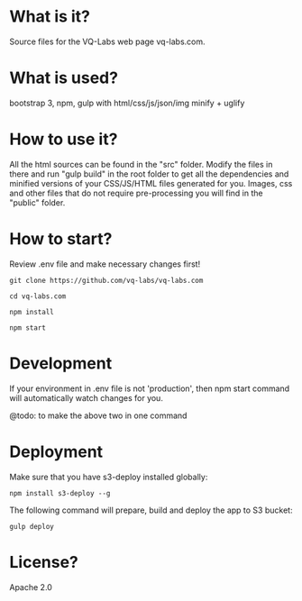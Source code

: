# What is it?
Source files for the VQ-Labs web page vq-labs.com.

# What is used?
bootstrap 3, npm, gulp with html/css/js/json/img minify + uglify

# How to use it?
All the html sources can be found in the "src" folder. Modify the files in there and run "gulp build" in the root folder to get all the dependencies and minified versions of your CSS/JS/HTML files generated for you.
Images, css and other files that do not require pre-processing you will find in the "public" folder.

# How to start?
Review .env file and make necessary changes first!

```
git clone https://github.com/vq-labs/vq-labs.com 

cd vq-labs.com

npm install

npm start
```
# Development
If your environment in .env file is not 'production', then npm start command will automatically watch changes for you.

@todo: to make the above two in one command

# Deployment
Make sure that you have s3-deploy installed globally:
```
npm install s3-deploy --g
```

The following command will prepare, build and deploy the app to S3 bucket:
```
gulp deploy
```

# License?
Apache 2.0